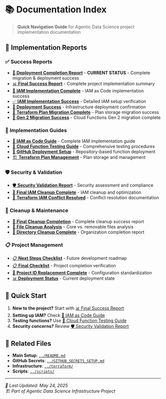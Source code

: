 # 📚 Documentation Index

> **Quick Navigation Guide** for Agentic Data Science project implementation documentation

## 🎯 **Implementation Reports**

### ✅ **Success Reports**
- [🎯 **Deployment Completion Report**](DEPLOYMENT_COMPLETION_REPORT.md) - **CURRENT STATUS** - Complete migration & deployment success
- [📊 **Final Success Report**](FINAL_SUCCESS_REPORT.md) - Complete project implementation summary
- [🎉 **IAM Implementation Complete**](IAM_IMPLEMENTATION_COMPLETE.md) - IAM as Code implementation success
- [✅ **IAM Implementation Success**](IAM_IMPLEMENTATION_SUCCESS.md) - Detailed IAM setup verification
- [🎯 **Deployment Success**](DEPLOYMENT_SUCCESS.md) - Infrastructure deployment confirmation
- [🔄 **Terraform Plan Migration Complete**](TFPLAN_MIGRATION_COMPLETE.md) - Plan storage migration success
- [🚀 **Gen 2 Migration Success**](GEN2_MIGRATION_SUCCESS.md) - Cloud Functions Gen 2 migration complete

### 🔧 **Implementation Guides**
- [🔐 **IAM as Code Guide**](IAM_AS_CODE_GUIDE.md) - Complete IAM implementation guide
- [🧪 **Cloud Function Testing Guide**](CLOUD_FUNCTION_TESTING_GUIDE.md) - Comprehensive testing procedures
- [🚀 **GitHub Deployment Setup**](GITHUB_DEPLOYMENT_SETUP.md) - Repository-based function deployment
- [🏗️ **Terraform Plan Management**](TERRAFORM_PLAN_MANAGEMENT_GUIDE.md) - Plan storage and management

### 🛡️ **Security & Validation**
- [🛡️ **Security Validation Report**](SECURITY_VALIDATION_REPORT.md) - Security assessment and compliance
- [🔐 **Final IAM Cleanup Complete**](FINAL_IAM_CLEANUP_COMPLETE.md) - IAM cleanup and optimization
- [🔧 **Terraform IAM Conflict Resolved**](TERRAFORM_IAM_CONFLICT_RESOLVED.md) - Conflict resolution documentation

### 🧹 **Cleanup & Maintenance**
- [🎉 **Final Cleanup Completion**](FINAL_CLEANUP_COMPLETION.md) - Complete cleanup success report
- [🧹 **File Cleanup Analysis**](FILE_CLEANUP_ANALYSIS.md) - Core vs. removable files analysis
- [🧹 **Directory Cleanup Complete**](DIRECTORY_CLEANUP_COMPLETE.md) - Organization completion report

### 📋 **Project Management**
- [📋 **Next Steps Checklist**](NEXT_STEPS_CHECKLIST.md) - Future development roadmap
- [📋 **Final Checklist**](FINAL_CHECKLIST.md) - Project completion verification
- [🔄 **Project ID Replacement Complete**](PROJECT_ID_REPLACEMENT_COMPLETE.md) - Configuration standardization
- [📊 **Deployment Status**](DEPLOYMENT_STATUS.md) - Current deployment state

## 🚀 **Quick Start**

1. **New to the project?** Start with [📊 Final Success Report](FINAL_SUCCESS_REPORT.md)
2. **Setting up IAM?** Check [🔐 IAM as Code Guide](IAM_AS_CODE_GUIDE.md)
3. **Testing functions?** Use [🧪 Cloud Function Testing Guide](CLOUD_FUNCTION_TESTING_GUIDE.md)
4. **Security concerns?** Review [🛡️ Security Validation Report](SECURITY_VALIDATION_REPORT.md)

## 📁 **Related Files**

- **Main Setup**: [`../README.md`](../README.md)
- **GitHub Secrets**: [`../GITHUB_SECRETS_SETUP.md`](../GITHUB_SECRETS_SETUP.md)
- **Infrastructure**: [`../terraform/`](../terraform/)
- **Scripts**: [`../scripts/`](../scripts/)

---
*📅 Last Updated: May 24, 2025*  
*🏗️ Part of Agentic Data Science Infrastructure Project*
